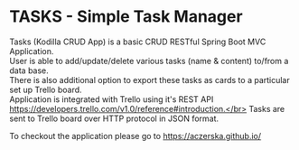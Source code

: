 # TASKS - Simple Task Manager
Tasks (Kodilla CRUD App) is a basic CRUD RESTful Spring Boot MVC Application.</br>
User is able to add/update/delete various tasks (name & content) to/from a data base.</br> 
There is also additional option to export these tasks as cards to a particular set up Trello board.</br>
Application is integrated with Trello using it's REST API https://developers.trello.com/v1.0/reference#introduction.</br>
Tasks are sent to Trello board over HTTP protocol in JSON format. 

To checkout the application please go to https://aczerska.github.io/
